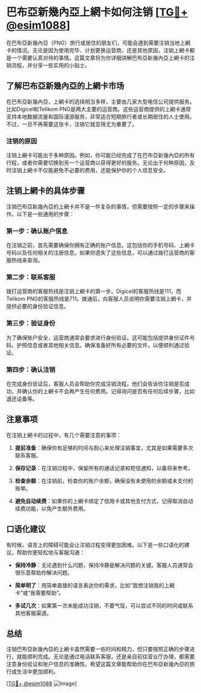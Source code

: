 # 巴布亞新幾內亞上網卡如何注销 [[TG💪+ @esim1088](https://t.me/s/esim1088)]

在巴布亞新幾內亞（PNG）旅行或居住的朋友们，可能会遇到需要注销当地上網卡的情况。无论是因为使用完毕、计划更换运营商，还是其他原因，注销上網卡都是一个需要认真对待的事情。这篇文章将为你详细讲解巴布亞新幾內亞上網卡的注销流程，并分享一些实用的小贴士。

## 了解巴布亞新幾內亞的上網卡市场

在巴布亞新幾內亞，上網卡的选择相当多样，主要由几家大型电信公司提供服务。比如Digicel和Telikom PNG是两大主要的运营商。这些运营商提供的上網卡通常支持本地数据流量和国际漫游服务，非常适合短期旅行者或长期居住的人士使用。不过，一旦不再需要这张卡，注销它就显得尤为重要了。

### 注销的原因

注销上網卡可能出于多种原因。例如，你可能已经完成了在巴布亞新幾內亞的所有行程，或者你需要切换到另一个运营商以获得更好的服务。无论出于何种原因，及时注销上網卡不仅能避免不必要的费用，还能保护你的个人信息安全。

## 注销上網卡的具体步骤

注销巴布亞新幾內亞的上網卡并不是一件复杂的事情，但需要按照一定的步骤来操作。以下是一些通用的步骤：

### 第一步：确认账户信息

在注销之前，首先需要确保你拥有正确的账户信息。这包括你的手机号码、上網卡号码以及任何相关的注册信息。如果你遗失了这些信息，可以通过拨打运营商的客服热线来查询。

### 第二步：联系客服

拨打运营商的客服热线是注销上網卡的第一步。Digicel的客服热线是111，而Telikom PNG的客服热线是711。拨通后，向客服人员说明你需要注销上網卡，并提供必要的身份验证信息。

### 第三步：验证身份

为了确保账户安全，运营商通常会要求进行身份验证。这可能包括提供身份证件号码、护照信息或者其他相关信息。确保准备好所有必要的文件，以便顺利通过验证。

### 第四步：确认注销

在完成身份验证后，客服人员会帮助你完成注销流程。他们会告诉你注销是否成功，并确认你的上網卡不会再产生任何费用。记得询问是否有任何后续步骤，比如退还设备等。

## 注意事项

在注销上網卡的过程中，有几个需要注意的事项：

1. **提前准备**：确保你有足够的时间与耐心来处理注销事宜，尤其是如果需要多次联系客服。
   
2. **保存记录**：在注销过程中，保留所有的通话记录和短信通知，以备将来参考。

3. **检查余额**：在注销前，检查你的账户余额，确保没有未使用的余额或未支付的账单。

4. **避免自动续费**：如果你的上網卡绑定了信用卡或其他支付方式，记得取消自动续费功能，以免产生额外费用。

## 口语化建议

有时候，语言上的障碍可能会让注销过程变得更加困难。以下是一些口语化的建议，帮助你更轻松地与客服沟通：

- **保持冷静**：无论遇到什么问题，保持冷静是解决问题的关键。客服人员通常会很乐意帮助你解决问题。
  
- **简单明了**：用简单直接的语言表达你的需求，比如“我想注销我的上網卡”或“我需要帮助”。

- **多试几次**：如果第一次未能成功注销，不要气馁，可以尝试不同的时间或联系其他客服渠道。

## 总结

注销巴布亞新幾內亞的上網卡虽然需要一些时间和精力，但只要按照正确的步骤进行，就能顺利完成。无论是通过电话联系客服，还是亲自前往营业厅办理，都需要注意身份验证和账户信息的准确性。希望这篇文章能帮助你在巴布亞新幾內亞的旅行或生活中更加顺利。

[[TG💪+ @esim1088](https://t.me/s/esim1088) ![Image](https://i.postimg.cc/4NQfJmqS/Snipaste-2025-05-13-00-14-12.png)]
